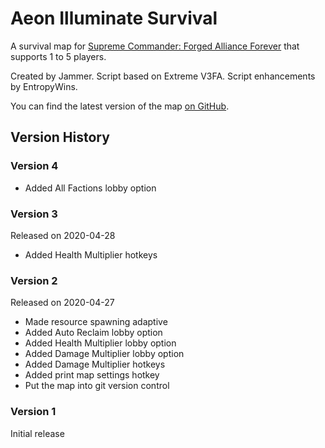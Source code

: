 # Aeon Illuminate Survival

A survival map for [Supreme Commander: Forged Alliance Forever][FAF] that supports 1 to 5 players.

Created by Jammer. Script based on Extreme V3FA. Script enhancements by EntropyWins.

You can find the latest version of the map [on GitHub][GitHub]. 

## Version History

### Version 4

* Added All Factions lobby option

### Version 3

Released on 2020-04-28

* Added Health Multiplier hotkeys

### Version 2

Released on 2020-04-27

* Made resource spawning adaptive
* Added Auto Reclaim lobby option
* Added Health Multiplier lobby option
* Added Damage Multiplier lobby option
* Added Damage Multiplier hotkeys
* Added print map settings hotkey
* Put the map into git version control

### Version 1

Initial release


[FAF]: http://www.faforever.com/
[GitHub]: https://github.com/JeroenDeDauw/aeon_illuminate_survival